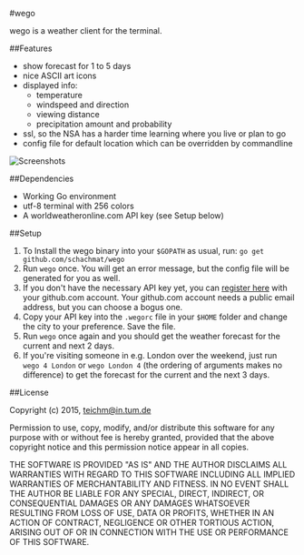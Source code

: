 #wego

wego is a weather client for the terminal.

##Features

* show forecast for 1 to 5 days
* nice ASCII art icons
* displayed info:
  * temperature
  * windspeed and direction
  * viewing distance
  * precipitation amount and probability
* ssl, so the NSA has a harder time learning where you live or plan to go
* config file for default location which can be overridden by commandline

![Screenshots](http://schachmat.github.io/wego/wego.gif)

##Dependencies

* Working Go environment
* utf-8 terminal with 256 colors
* A worldweatheronline.com API key (see Setup below)

##Setup

1. To Install the wego binary into your `$GOPATH` as usual, run:
   `go get github.com/schachmat/wego`
2. Run `wego` once. You will get an error message, but the config file will be
   generated for you as well.
3. If you don't have the necessary API key yet, you can [register
   here](https://developer.worldweatheronline.com/auth/register) with your
   github.com account. Your github.com account needs a public email address, but
   you can choose a bogus one.
4. Copy your API key into the `.wegorc` file in your `$HOME` folder and change
   the city to your preference. Save the file.
5. Run `wego` once again and you should get the weather forecast for the current
   and next 2 days.
6. If you're visiting someone in e.g. London over the weekend, just run
   `wego 4 London` or `wego London 4` (the ordering of arguments makes no
   difference) to get the forecast for the current and the next 3 days.

##License

Copyright (c) 2015,  <teichm@in.tum.de>

Permission to use, copy, modify, and/or distribute this software for any purpose
with or without fee is hereby granted, provided that the above copyright notice
and this permission notice appear in all copies.

THE SOFTWARE IS PROVIDED "AS IS" AND THE AUTHOR DISCLAIMS ALL WARRANTIES WITH
REGARD TO THIS SOFTWARE INCLUDING ALL IMPLIED WARRANTIES OF MERCHANTABILITY AND
FITNESS. IN NO EVENT SHALL THE AUTHOR BE LIABLE FOR ANY SPECIAL, DIRECT,
INDIRECT, OR CONSEQUENTIAL DAMAGES OR ANY DAMAGES WHATSOEVER RESULTING FROM LOSS
OF USE, DATA OR PROFITS, WHETHER IN AN ACTION OF CONTRACT, NEGLIGENCE OR OTHER
TORTIOUS ACTION, ARISING OUT OF OR IN CONNECTION WITH THE USE OR PERFORMANCE OF
THIS SOFTWARE.

